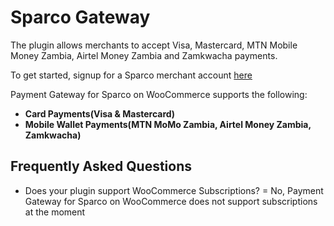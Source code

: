 # Sparco Gateway

The plugin allows merchants to accept Visa, Mastercard, MTN Mobile Money Zambia, Airtel Money Zambia and Zamkwacha payments.


To get started, signup for a Sparco merchant account [here](https://merchant.sparco.io)


Payment Gateway for Sparco on WooCommerce supports the following:

* __Card Payments(Visa & Mastercard)__
* __Mobile Wallet Payments(MTN MoMo Zambia, Airtel Money Zambia, Zamkwacha)__


## Frequently Asked Questions
- Does your plugin support WooCommerce Subscriptions? = 
No, Payment Gateway for Sparco on WooCommerce does not support subscriptions at the moment 